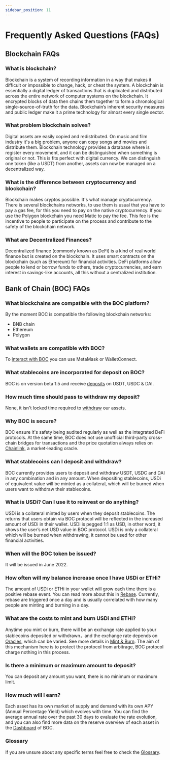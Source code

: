 ```yaml
---
sidebar_position: 11
---
```


# Frequently Asked Questions (FAQs)

## Blockchain FAQs

### What is blockchain?

Blockchain is a system of recording information in a way that makes it difficult or impossible to change, hack, or cheat the system. A blockchain is essentially a digital ledger of transactions that is duplicated and distributed across the entire network of computer systems on the blockchain. It encrypted blocks of data then chains them together to form a chronological single-source-of-truth for the data. Blockchain’s inherent security measures and public ledger make it a prime technology for almost every single sector.

### What problem blockchain solves?

Digital assets are easily copied and redistributed. On music and film industry it's a big problem, anyone can copy songs and movies and distribute them. Blockchain technology provides a database where is register every movement, and it can be distinguished when something is original or not. This is fits perfect with digital currency. We can distinguish one token (like a USDT) from another, assets can now be managed on a decentralized way.

### What is the difference between cryptocurrency and blockchain?

Blockchain makes cryptos possible. It's what manage cryptocurrency. There is several blockchains networks, to use them is usual that you have to pay a gas fee, for this you need to pay on the native cryptocurrency. If you use the Polygon blockchain you need Matic to pay the fee. This fee is the incentive to people to participate on the process and contribute to the safety of the blockchain network.

### What are Decentralized Finances? 

Decentralized finance (commonly known as DeFi) is a kind of real world finance but is created on the blockchain. It uses smart contracts on the blockchain (such as Ethereum) for financial activities. DeFi platforms allow people to lend or borrow funds to others, trade cryptocurrencies, and earn interest in savings-like accounts, all this without a centralized institution.

## Bank of Chain (BOC) FAQs

### What blockchains are compatible with the BOC platform?

By the moment BOC is compatible the following blockchain networks:

- BNB chain
- Ethereum
- Polygon

### What wallets are compatible with BOC?

To [interact with BOC](user-handbook#wallet-connection) you can use MetaMask or WalletConnect.

### What stablecoins are incorporated for deposit on BOC?

BOC is on version beta 1.5 and receive [deposits](user-handbook#deposit) on USDT, USDC & DAI.

### How much time should pass to withdraw my deposit?

None, it isn't locked time required to [withdraw](user-handbook#withdrawal) our assets.

### Why BOC is secure?

BOC ensure it's safety being audited regularly as well as the integrated DeFi protocols. At the same time, BOC does not use unofficial third-party cross-chain bridges for transactions and the price quotation always relies on [Chainlink](https://chain.link/), a market-leading oracle.

### What stablecoins can I deposit and withdraw?

BOC currently provides users to deposit and withdraw USDT, USDC and DAI in any combination and in any amount. When depositing stablecoins, USDi of equivalent value will be minted as a collateral, which will be burned when users want to withdraw their stablecoins. 

### What is USDi? Can I use it to reinvest or do anything?

USDi is a collateral minted by users when they deposit stablecoins. The returns that users obtain via BOC protocol will be reflected in the increased amount of USDi in their wallet. USDi is pegged 1:1 as USD, in other word, it shows the user’s net USD value in BOC protocol. USDi is only a collateral which will be burned when withdrawing, it cannot be used for other financial activities.

### When will the BOC token be issued? 

It will be issued in June 2022.

### How often will my balance increase once I have USDi or ETHi?

The amount of USDi or ETHi in your wallet will grow each time there is a positive rebase event. You can read more about this in [Rebase](protocol-algorithm-design#rebase). Currently, rebase are triggered once a day and is usually correlated with how many people are minting and burning in a day.

### What are the costs to mint and burn USDi and ETHi?

Anytime you mint or burn, there will be an exchange rate applied to your stablecoins deposited or withdrawn，and the exchange rate depends on [Oracles](appendix#oracle), which can be varied. See more details in [Mint & Burn](protocol-algorithm-design#mint--burn). The aim of this mechanism here is to protect the protocol from arbitrage, BOC protocol charge nothing in this process. 

### Is there a minimum or maximum amount to deposit?

You can deposit any amount you want, there is no minimum or maximum limit. 

### How much will I earn?

Each asset has its own market of supply and demand with its own APY (Annual Percentage Yield) which evolves with time. You can find the average annual rate over the past 30 days to evaluate the rate evolution, and you can also find more data on the reserve overview of each asset in the [Dashboard](https://dashboard-v1.bankofchain.io/#/) of BOC.

### Glossary

If you are unsure about any specific terms feel free to check the [Glossary](appendix#glossary). 

